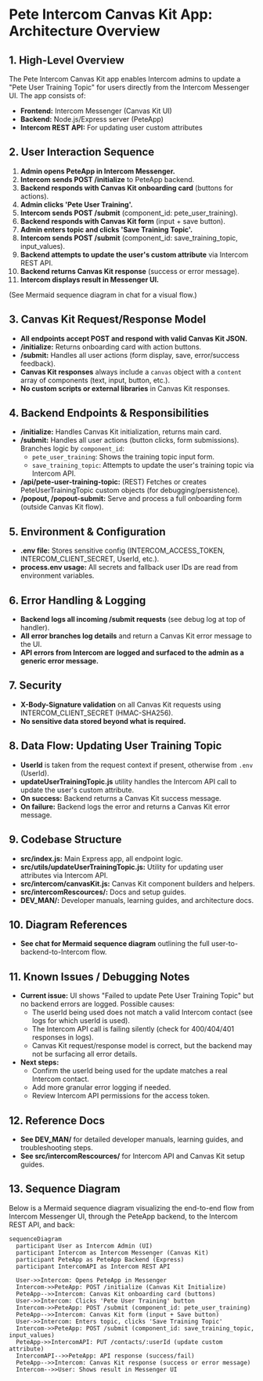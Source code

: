 # Pete Intercom Canvas Kit App: Architecture Overview

## 1. High-Level Overview

The Pete Intercom Canvas Kit app enables Intercom admins to update a "Pete User Training Topic" for users directly from the Intercom Messenger UI. The app consists of:

- **Frontend:** Intercom Messenger (Canvas Kit UI)
- **Backend:** Node.js/Express server (PeteApp)
- **Intercom REST API:** For updating user custom attributes

## 2. User Interaction Sequence

1. **Admin opens PeteApp in Intercom Messenger.**
2. **Intercom sends POST /initialize** to PeteApp backend.
3. **Backend responds with Canvas Kit onboarding card** (buttons for actions).
4. **Admin clicks 'Pete User Training'.**
5. **Intercom sends POST /submit** (component_id: pete_user_training).
6. **Backend responds with Canvas Kit form** (input + save button).
7. **Admin enters topic and clicks 'Save Training Topic'.**
8. **Intercom sends POST /submit** (component_id: save_training_topic, input_values).
9. **Backend attempts to update the user's custom attribute** via Intercom REST API.
10. **Backend returns Canvas Kit response** (success or error message).
11. **Intercom displays result in Messenger UI.**

(See Mermaid sequence diagram in chat for a visual flow.)

## 3. Canvas Kit Request/Response Model

- **All endpoints accept POST and respond with valid Canvas Kit JSON.**
- **/initialize:** Returns onboarding card with action buttons.
- **/submit:** Handles all user actions (form display, save, error/success feedback).
- **Canvas Kit responses** always include a `canvas` object with a `content` array of components (text, input, button, etc.).
- **No custom scripts or external libraries** in Canvas Kit responses.

## 4. Backend Endpoints & Responsibilities

- **/initialize:** Handles Canvas Kit initialization, returns main card.
- **/submit:** Handles all user actions (button clicks, form submissions). Branches logic by `component_id`:
  - `pete_user_training`: Shows the training topic input form.
  - `save_training_topic`: Attempts to update the user's training topic via Intercom API.
- **/api/pete-user-training-topic:** (REST) Fetches or creates PeteUserTrainingTopic custom objects (for debugging/persistence).
- **/popout, /popout-submit:** Serve and process a full onboarding form (outside Canvas Kit flow).

## 5. Environment & Configuration

- **.env file:** Stores sensitive config (INTERCOM_ACCESS_TOKEN, INTERCOM_CLIENT_SECRET, UserId, etc.).
- **process.env usage:** All secrets and fallback user IDs are read from environment variables.

## 6. Error Handling & Logging

- **Backend logs all incoming /submit requests** (see debug log at top of handler).
- **All error branches log details** and return a Canvas Kit error message to the UI.
- **API errors from Intercom are logged and surfaced to the admin as a generic error message.**

## 7. Security

- **X-Body-Signature validation** on all Canvas Kit requests using INTERCOM_CLIENT_SECRET (HMAC-SHA256).
- **No sensitive data stored beyond what is required.**

## 8. Data Flow: Updating User Training Topic

- **UserId** is taken from the request context if present, otherwise from `.env` (UserId).
- **updateUserTrainingTopic.js** utility handles the Intercom API call to update the user's custom attribute.
- **On success:** Backend returns a Canvas Kit success message.
- **On failure:** Backend logs the error and returns a Canvas Kit error message.

## 9. Codebase Structure

- **src/index.js:** Main Express app, all endpoint logic.
- **src/utils/updateUserTrainingTopic.js:** Utility for updating user attributes via Intercom API.
- **src/intercom/canvasKit.js:** Canvas Kit component builders and helpers.
- **src/intercomRescources/:** Docs and setup guides.
- **DEV_MAN/:** Developer manuals, learning guides, and architecture docs.

## 10. Diagram References

- **See chat for Mermaid sequence diagram** outlining the full user-to-backend-to-Intercom flow.

## 11. Known Issues / Debugging Notes

- **Current issue:** UI shows "Failed to update Pete User Training Topic" but no backend errors are logged. Possible causes:
  - The userId being used does not match a valid Intercom contact (see logs for which userId is used).
  - The Intercom API call is failing silently (check for 400/404/401 responses in logs).
  - Canvas Kit request/response model is correct, but the backend may not be surfacing all error details.
- **Next steps:**
  - Confirm the userId being used for the update matches a real Intercom contact.
  - Add more granular error logging if needed.
  - Review Intercom API permissions for the access token.

## 12. Reference Docs

- **See DEV_MAN/** for detailed developer manuals, learning guides, and troubleshooting steps.
- **See src/intercomRescources/** for Intercom API and Canvas Kit setup guides.

## 13. Sequence Diagram

Below is a Mermaid sequence diagram visualizing the end-to-end flow from Intercom Messenger UI, through the PeteApp backend, to the Intercom REST API, and back:

```mermaid
sequenceDiagram
  participant User as Intercom Admin (UI)
  participant Intercom as Intercom Messenger (Canvas Kit)
  participant PeteApp as PeteApp Backend (Express)
  participant IntercomAPI as Intercom REST API

  User->>Intercom: Opens PeteApp in Messenger
  Intercom->>PeteApp: POST /initialize (Canvas Kit Initialize)
  PeteApp-->>Intercom: Canvas Kit onboarding card (buttons)
  User->>Intercom: Clicks 'Pete User Training' button
  Intercom->>PeteApp: POST /submit (component_id: pete_user_training)
  PeteApp-->>Intercom: Canvas Kit form (input + Save button)
  User->>Intercom: Enters topic, clicks 'Save Training Topic'
  Intercom->>PeteApp: POST /submit (component_id: save_training_topic, input_values)
  PeteApp->>IntercomAPI: PUT /contacts/:userId (update custom attribute)
  IntercomAPI-->>PeteApp: API response (success/fail)
  PeteApp-->>Intercom: Canvas Kit response (success or error message)
  Intercom-->>User: Shows result in Messenger UI
```
